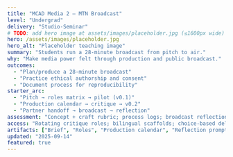 ```yaml
---
title: "MCAD Media 2 — MTN Broadcast"
level: "Undergrad"
delivery: "Studio-Seminar"
# TODO: add hero image at assets/images/placeholder.jpg (≤1600px wide)
hero: /assets/images/placeholder.jpg
hero_alt: "Placeholder teaching image"
summary: "Students run a 28-minute broadcast from pitch to air."
why: "Make media power felt through production and public broadcast."
outcomes:
  - "Plan/produce a 28-minute broadcast"
  - "Practice ethical authorship and consent"
  - "Document process for reproducibility"
starter_arc:
  - "Pitch → roles matrix → pilot (v0.1)"
  - "Production calendar → critique → v0.2"
  - "Partner handoff → broadcast → reflection"
assessment: "Concept + craft rubric; process logs; broadcast reflection"
access: "Rotating critique roles; bilingual scaffolds; choice-based deliverables"
artifacts: ["Brief", "Roles", "Production calendar", "Reflection prompts"]
updated: "2025-09-14"
featured: true
---
```

